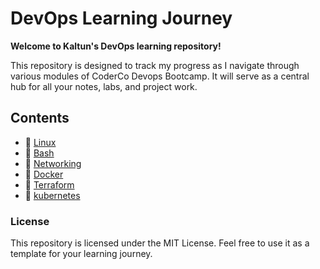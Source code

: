 # DevOps Learning Journey

**Welcome to Kaltun's DevOps learning repository!**

This repository is designed to track my progress as I navigate through various modules of CoderCo Devops Bootcamp. It will serve as a central hub for all your notes, labs, and project work. 



## Contents 
- 💾 [Linux ](./linux/linux-home.md)
- 📖 [Bash](./bash/bash-home.md)
- 🛜 [Networking](./Networking/networking-home.md)
- 🫙 [Docker](./docker/docker-home.md)
- 📝 [Terraform](./terraform/terraform.md)
- 🐙 [kubernetes](./kubernetes/)



### License

This repository is licensed under the MIT License. Feel free to use it as a template for your learning journey.
